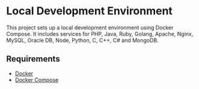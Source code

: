 # Local Development Environment

This project sets up a local development environment using Docker Compose. It includes services for PHP, Java, Ruby, Golang, Apache, Nginx, MySQL, Oracle DB, Node, Python, C, C++, C# and MongoDB.

## Requirements

- [Docker](https://www.docker.com/)
- [Docker Compose](https://docs.docker.com/compose/)

